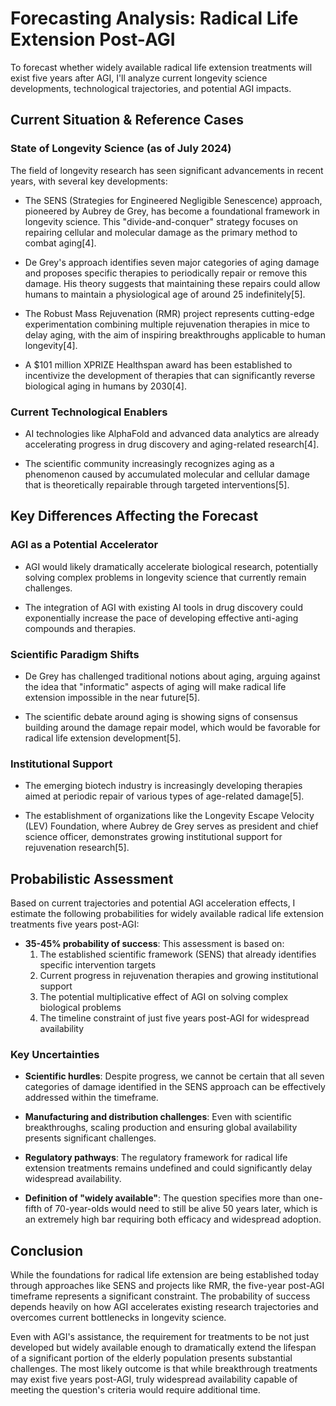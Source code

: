 # Forecasting Analysis: Radical Life Extension Post-AGI

To forecast whether widely available radical life extension treatments will exist five years after AGI, I'll analyze current longevity science developments, technological trajectories, and potential AGI impacts.

## Current Situation & Reference Cases

### State of Longevity Science (as of July 2024)

The field of longevity research has seen significant advancements in recent years, with several key developments:

- The SENS (Strategies for Engineered Negligible Senescence) approach, pioneered by Aubrey de Grey, has become a foundational framework in longevity science. This "divide-and-conquer" strategy focuses on repairing cellular and molecular damage as the primary method to combat aging[4].

- De Grey's approach identifies seven major categories of aging damage and proposes specific therapies to periodically repair or remove this damage. His theory suggests that maintaining these repairs could allow humans to maintain a physiological age of around 25 indefinitely[5].

- The Robust Mass Rejuvenation (RMR) project represents cutting-edge experimentation combining multiple rejuvenation therapies in mice to delay aging, with the aim of inspiring breakthroughs applicable to human longevity[4].

- A $101 million XPRIZE Healthspan award has been established to incentivize the development of therapies that can significantly reverse biological aging in humans by 2030[4].

### Current Technological Enablers

- AI technologies like AlphaFold and advanced data analytics are already accelerating progress in drug discovery and aging-related research[4].

- The scientific community increasingly recognizes aging as a phenomenon caused by accumulated molecular and cellular damage that is theoretically repairable through targeted interventions[5].

## Key Differences Affecting the Forecast

### AGI as a Potential Accelerator

- AGI would likely dramatically accelerate biological research, potentially solving complex problems in longevity science that currently remain challenges.

- The integration of AGI with existing AI tools in drug discovery could exponentially increase the pace of developing effective anti-aging compounds and therapies.

### Scientific Paradigm Shifts

- De Grey has challenged traditional notions about aging, arguing against the idea that "informatic" aspects of aging will make radical life extension impossible in the near future[5].

- The scientific debate around aging is showing signs of consensus building around the damage repair model, which would be favorable for radical life extension development[5].

### Institutional Support

- The emerging biotech industry is increasingly developing therapies aimed at periodic repair of various types of age-related damage[5].

- The establishment of organizations like the Longevity Escape Velocity (LEV) Foundation, where Aubrey de Grey serves as president and chief science officer, demonstrates growing institutional support for rejuvenation research[5].

## Probabilistic Assessment

Based on current trajectories and potential AGI acceleration effects, I estimate the following probabilities for widely available radical life extension treatments five years post-AGI:

- **35-45% probability of success**: This assessment is based on:
  1. The established scientific framework (SENS) that already identifies specific intervention targets
  2. Current progress in rejuvenation therapies and growing institutional support
  3. The potential multiplicative effect of AGI on solving complex biological problems
  4. The timeline constraint of just five years post-AGI for widespread availability

### Key Uncertainties

- **Scientific hurdles**: Despite progress, we cannot be certain that all seven categories of damage identified in the SENS approach can be effectively addressed within the timeframe.

- **Manufacturing and distribution challenges**: Even with scientific breakthroughs, scaling production and ensuring global availability presents significant challenges.

- **Regulatory pathways**: The regulatory framework for radical life extension treatments remains undefined and could significantly delay widespread availability.

- **Definition of "widely available"**: The question specifies more than one-fifth of 70-year-olds would need to still be alive 50 years later, which is an extremely high bar requiring both efficacy and widespread adoption.

## Conclusion

While the foundations for radical life extension are being established today through approaches like SENS and projects like RMR, the five-year post-AGI timeframe represents a significant constraint. The probability of success depends heavily on how AGI accelerates existing research trajectories and overcomes current bottlenecks in longevity science.

Even with AGI's assistance, the requirement for treatments to be not just developed but widely available enough to dramatically extend the lifespan of a significant portion of the elderly population presents substantial challenges. The most likely outcome is that while breakthrough treatments may exist five years post-AGI, truly widespread availability capable of meeting the question's criteria would require additional time.